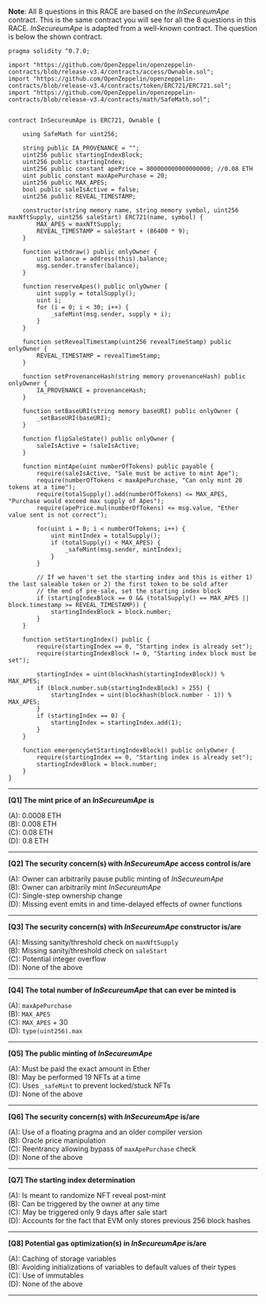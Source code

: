 **Note**: All 8 questions in this RACE are based on the _InSecureumApe_ contract. This is the same contract you will see for all the 8 questions in this RACE. _InSecureumApe_ is adapted from a well-known contract. The question is below the shown contract.

```
pragma solidity ^0.7.0;

import "https://github.com/OpenZeppelin/openzeppelin-contracts/blob/release-v3.4/contracts/access/Ownable.sol";
import "https://github.com/OpenZeppelin/openzeppelin-contracts/blob/release-v3.4/contracts/token/ERC721/ERC721.sol";
import "https://github.com/OpenZeppelin/openzeppelin-contracts/blob/release-v3.4/contracts/math/SafeMath.sol";


contract InSecureumApe is ERC721, Ownable {

    using SafeMath for uint256;

    string public IA_PROVENANCE = "";
    uint256 public startingIndexBlock;
    uint256 public startingIndex;
    uint256 public constant apePrice = 800000000000000000; //0.08 ETH
    uint public constant maxApePurchase = 20;
    uint256 public MAX_APES;
    bool public saleIsActive = false;
    uint256 public REVEAL_TIMESTAMP;

    constructor(string memory name, string memory symbol, uint256 maxNftSupply, uint256 saleStart) ERC721(name, symbol) {
        MAX_APES = maxNftSupply;
        REVEAL_TIMESTAMP = saleStart + (86400 * 9);
    }

    function withdraw() public onlyOwner {
        uint balance = address(this).balance;
        msg.sender.transfer(balance);
    }

    function reserveApes() public onlyOwner {        
        uint supply = totalSupply();
        uint i;
        for (i = 0; i < 30; i++) {
            _safeMint(msg.sender, supply + i);
        }
    }

    function setRevealTimestamp(uint256 revealTimeStamp) public onlyOwner {
        REVEAL_TIMESTAMP = revealTimeStamp;
    } 

    function setProvenanceHash(string memory provenanceHash) public onlyOwner {
        IA_PROVENANCE = provenanceHash;
    }

    function setBaseURI(string memory baseURI) public onlyOwner {
        _setBaseURI(baseURI);
    }

    function flipSaleState() public onlyOwner {
        saleIsActive = !saleIsActive;
    }

    function mintApe(uint numberOfTokens) public payable {
        require(saleIsActive, "Sale must be active to mint Ape");
        require(numberOfTokens < maxApePurchase, "Can only mint 20 tokens at a time");
        require(totalSupply().add(numberOfTokens) <= MAX_APES, "Purchase would exceed max supply of Apes");
        require(apePrice.mul(numberOfTokens) <= msg.value, "Ether value sent is not correct");

        for(uint i = 0; i < numberOfTokens; i++) {
            uint mintIndex = totalSupply();
            if (totalSupply() < MAX_APES) {
                _safeMint(msg.sender, mintIndex);
            }
        }

        // If we haven't set the starting index and this is either 1) the last saleable token or 2) the first token to be sold after
        // the end of pre-sale, set the starting index block
        if (startingIndexBlock == 0 && (totalSupply() == MAX_APES || block.timestamp >= REVEAL_TIMESTAMP)) {
            startingIndexBlock = block.number;
        } 
    }

    function setStartingIndex() public {
        require(startingIndex == 0, "Starting index is already set");
        require(startingIndexBlock != 0, "Starting index block must be set");

        startingIndex = uint(blockhash(startingIndexBlock)) % MAX_APES;
        if (block.number.sub(startingIndexBlock) > 255) {
            startingIndex = uint(blockhash(block.number - 1)) % MAX_APES;
        }
        if (startingIndex == 0) {
            startingIndex = startingIndex.add(1);
        }
    }

    function emergencySetStartingIndexBlock() public onlyOwner {
        require(startingIndex == 0, "Starting index is already set");
        startingIndexBlock = block.number;
    }
}
```

---

**[Q1] The mint price of an _InSecureumApe_ is**

(A): 0.0008 ETH  
(B): 0.008 ETH  
(C): 0.08 ETH  
(D): 0.8 ETH  


---

**[Q2] The security concern(s) with _InSecureumApe_ access control is/are**

(A): Owner can arbitrarily pause public minting of _InSecureumApe_  
(B): Owner can arbitrarily mint _InSecureumApe_  
(C): Single-step ownership change  
(D): Missing event emits in and time-delayed effects of owner functions  


---

**[Q3] The security concern(s) with _InSecureumApe_ constructor is/are**

(A): Missing sanity/threshold check on `maxNftSupply`  
(B): Missing sanity/threshold check on `saleStart`  
(C): Potential integer overflow  
(D): None of the above  


---

**[Q4] The total number of _InSecureumApe_ that can ever be minted is**

(A): `maxApePurchase`  
(B): `MAX_APES`  
(C): `MAX_APES` + 30  
(D): `type(uint256).max`  


---

**[Q5] The public minting of _InSecureumApe_**

(A): Must be paid the exact amount in Ether  
(B): May be performed 19 NFTs at a time  
(C): Uses `_safeMint` to prevent locked/stuck NFTs  
(D): None of the above  


---

**[Q6] The security concern(s) with _InSecureumApe_ is/are**

(A): Use of a floating pragma and an older compiler version  
(B): Oracle price manipulation  
(C): Reentrancy allowing bypass of `maxApePurchase` check  
(D): None of the above  


---

**[Q7] The starting index determination**

(A): Is meant to randomize NFT reveal post-mint  
(B): Can be triggered by the owner at any time  
(C): May be triggered only 9 days after sale start  
(D): Accounts for the fact that EVM only stores previous 256 block hashes  


---

**[Q8] Potential gas optimization(s) in _InSecureumApe_ is/are**

(A): Caching of storage variables  
(B): Avoiding initializations of variables to default values of their types  
(C): Use of immutables  
(D): None of the above  


---
